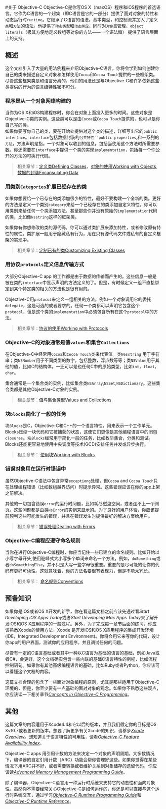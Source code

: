 #关于 Objective-C
Objective-C是你写OS X（maxOS）程序和iOS程序的首选语言。它作为C语言的一个超集（即C语言是它的一部分）提供了面对对象的特性和动态运行时`runtime`。它继承了C语言的语法，基本类型，和控制流并加入了定义`类`和`方法`的语法。他提供了`动态类型`和`动态绑定`，同时对`对象图`管理，`object literals`（极其方便地定义数组等对象的方法——一个语法糖） 提供了语言层面上的支持。  

## 概述
这个文档引入了大量的用法例程来介绍Objective-C语言。你将会学到如何创建你自己的类来描述自定义对象和怎样使用`Cocoa`和`Cocoa Touch`提供的一些框架类。尽管这些框架类是和语言分离的，他们的用法还是与Objective-C和许多依赖这些类提供的行为的语言级特性密不可分。  

### 程序是从一个对象网络构建的
当你为OS X和iOS构建程序时，你会在对象上面投入更多的时间。这些对象是Objective-C类的实例。这些类可以是由`Cocoa`或`Cocoa Touch`提供的，也可以是你自己写的类。  
如果你要写你自己的类，要在开始处提供对这个类的描述，详细写出它的`public interface`。`interface`包括数据封装的`公共特性``public properties`,和一系列的`方法`。方法声明是指，一个对象可以收到的信息，包括当使用这个方法时所需要参数。你还需要在`interface`中提供一个类的实现`implementation`，包括每一个你公开的方法的可执行代码。

> 相关章节：[定义类Defining Classes]()，[对象的使用Working with Objects](), [数据的封装Encapsulating Data]() 

### 用类别`Categories`扩展已经存在的类

如果你想要给一个已存在的类添加很少的特性，最好不要构建一个全新的类。更好的方法是定义一个类别`category`来给一个已经存在的类添加自定义特性。你可以用类别来给任何一个类添加方法，甚至那些你并没有原始的`implementation`代码的类，比如像`Nsstring`这样的框架类。  

如果你有你想修改的类的源代码，你可以通过类扩展来添加特性，或者修改原有特性的属性。类扩展一般用于隐藏私有行为，用在只有源代码文件或私有的自定义框架的实现中。  

> 相关章节：[定制已有的类Customizing Existing Classes]()
  
### 用协议`protocols`定义信息传输方式  
大部分Objective-C app 的工作都是由于数据的传输而产生的。这些信息一般是被在类的`interface`中显示声明的方法定义的了。但是，有时候定义一组不直接绑定到某个特定类的相关的方法也是很有用的。  

Objective-C用`protocol`来定义一组相关的方法。例如一个对象调用它的委托`delegate`，这是可选的或者要求的。任何一个类都可以声明它包含这个`protocol`，但是这个类的`implementation`中必须包含所有在这个`protocol`中的方法。  

> 相关章节：[协议的使用Working with Protocols]()
  
### Objective-C的对象通常是值`values`和集合`Collections`
  
在Objective-C中经常用`Cocoa`和`Cocoa Touch`类来代表值。类`Nesstring`
用于字符串；类`NSNumber`用于不同类型的数字，包括整数，浮点数等等；类`NSValue`用于其他的值，比如C的结构体。一还可以是也任何C中的原始类型，比如`int`，`float`，`char`。  

集合通常是一个集合类的实例，比如集合类`NSArray`,`NSSet`,`NSDictionary`。这些集合类都是其他Objective-C对象的实例。
  
> 相关章节：[值与集合类型Values and Collections]()
  
### 块`blocks`简化了一般的任务  

块`Blocks`是C，Objective-C和C++的一个语言特性，用来表示一个工作单元。Blocks压缩一块代码和它被捕获的状态，这使它们更像是其他编程语言中的闭包`closures`。块`Blocks`经常用于简化一般的任务，比如枚举集合，分类和测试。Blocks还能更容易地使用中央调度等技术(GCD)安排任务并发或异步执行。  

> 相关章节：
[使用块Working with Blocks](https://github.com/L1l1thLY/Programming-with-Objective-C-in-Chinese/blob/master/使用块Working-with-Blocks.md).

   
### 错误对象用在运行时错误中
  
虽然Objective-C语法中包含异常`exceptiong`处理，但`Cocoa` and `Cocoa Touch`只在处理编程错误（比如数组越界访问）时提示异常。这些错误应该在你的app上架之前解决。  
  
其他的一切包含错误`error`的运行时问题，比如耗尽磁盘空间，或者连不上一个网页。这些问题都是由类`NsError`的实例来显示的。为了良好的用户体验，你应该提前预判这些可能发生的错误，并且在错误发生时提供最好的解决方案给用户。  
  
> 相关章节：[错误处理Dealing with Errors]()
  
### Objective-C编程应遵守命名规则
  
当你在进行Objective-C编程时，你应当记住一些已建立的命名规则。比如开始以小写字母开头,使用驼峰式大小写多个单词来命名一个方法，例如，`doSomething`或者`doSomethingElse`。并不只是大写一些字母很重要。重要的是尽可能的让你的代码有更好可读性。这就意味着，你的方法名要很有表现力，但是不能太冗长。
  
> 相关章节： [命名规则Conventions]()  

## 预备知识
  
如果你是iOS或者OS X开发的新手，你在看这篇文档之前应该先通过看*Start Developing iOS Apps Today*或者*Start Developing Mac Apps Today*来了解开发iOS和OS X应用程序的一般过程。另外，为了完成每一章节后面的练习，你应该熟悉Xcode的使用方法。Xcode 是开发iOS和OS X应用程序的集成开发环境(IDE，Integrated Development Environment)。你将会用它来写你的代码，设计你app的用户界面，测试你的应用程序，并且调试任何的问题。  
  
尽管有一定的C语言基础或者其中一种以C语言为基础的语言的基础，例如Java或者C#，会更好，这个文档确实包含一些内联的基础C语言特性的例程，比如流程控制语句。如果你有其他高级编程语言的基础，比如Ruby或者Python，你应该可以看懂这个文档的内容。
  
这篇文档合理的包含了一些面对对象编程的原则，尤其是那些适用于Objective-C环境的，但是，你至少要有一点基础的面对对象的观念。如果你不熟悉这些观点，你应该读一下相关章节[*Concepts in Objective-C Programming*](https://developer.apple.com/library/content/documentation/General/Conceptual/CocoaEncyclopedia/Introduction/Introduction.html#//apple_ref/doc/uid/TP40010810)。
  
## 其他
  
这篇文章的内容适用于Xcode4.4和它以后的版本，并且我们假定你的目标是OS Xv10.7或者更新的版本。想要了解更多有关Xcode的知识，请移步[*Xcode Overview*](https://developer.apple.com/library/content/documentation/ToolsLanguages/Conceptual/Xcode_Overview/index.html#//apple_ref/doc/uid/TP40010215)。想知道关于语言特性的可用性，请看[*Objective-C Feature Availability Index*](https://developer.apple.com/library/content/releasenotes/ObjectiveC/ObjCAvailabilityIndex/index.html#//apple_ref/doc/uid/TP40012243)。 
  
Objective-C apps 用引用计数的方法来决定一个对象的声明周期。大多数情况下，编译器的自定引用计数（ARC）功能会帮你管理好这些。如果你觉得在某些情况下用ARC并不好，或者需要转换或者维护关系到对象储存的遗留代码，你应该读[*Advanced Memory Management Programming Guide*](https://developer.apple.com/library/content/documentation/Cocoa/Conceptual/MemoryMgmt/Articles/MemoryMgmt.html#//apple_ref/doc/uid/10000011i)。  
  
除了编译器，Objective-C语言用一种运行时系统来支持它的动态性和面向对象性。虽然你不需要经常关心Objective-C是如何运作的，你还是可以直接与这个运行时系统交互，通过学习[*Objective-C Runtime Programming Guide*](https://developer.apple.com/library/content/documentation/Cocoa/Conceptual/ObjCRuntimeGuide/Introduction/Introduction.html#//apple_ref/doc/uid/TP40008048)和[*Objective-C Runtime Reference*](https://developer.apple.com/reference/objectivec/1657527-objective_c_runtime)。
